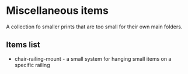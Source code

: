 # Miscellaneous items

A collection fo smaller prints that are too small for their own main folders.

## Items list

- chair-railing-mount - a small system for hanging small items on a specific railing